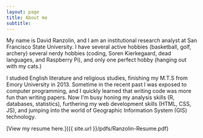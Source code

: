 ```yaml
---
layout: page
title: About me
subtitle: 
---
```


My name is David Ranzolin, and I am an institutional research analyst at San Francisco State University. I have several active hobbies (basketball, golf, archery)
several nerdy hobbies (coding, Soren Kierkegaard, dead languages, and Raspberry Pi), and only one perfect hobby (hanging out with my cats.)  

I studied English literature and religious studies, finishing my M.T.S from Emory University in 2013. Sometime in the recent past I was exposed to computer programming, and I quickly learned that writing code was more fun than writing papers. Now I'm busy honing my analysis skills (R, databases, statistics), furthering my web development skills (HTML, CSS, JS), and jumping into the world of Geographic Information System (GIS) technology.

[View my resume here.]({{ site.url }}/pdfs/Ranzolin-Resume.pdf)